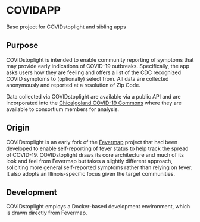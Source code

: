 # COVIDAPP
Base project for COVIDstoplight and sibling apps

## Purpose
COVIDstoplight is intended to enable community reporting of symptoms that may provide early indications of COVID-19 outbreaks. Specifically, the app 
asks users how they are feeling and offers a list of the CDC recognized COVID symptoms to (optionally) select from. All data are collected anonymously
and reported at a resolution of Zip Code.

Data collected via COVIDstoplight are available via a public API and are incorporated into the [Chicalgoland COVID-19 Commons](chcagoland.pandemicresponsecommons.org) where they are available to consortium members for analysis.

## Origin
COVIDstoplight is an early fork of the [Fevermap](fevermap.net) project that had been developed to enable self-reporting of fever status to 
help track the spread of COVID-19. COVIDstoplight draws its core architecture and much of its look and feel from Fevermap but takes a slightly
different approach, soliciting more general self-reported symptoms rather than relying on fever. It also adopts an Illinois-specific focus given
the target communities.

## Development
COVIDstoplight employs a Docker-based development environment, which is drawn directly from Fevermap.
